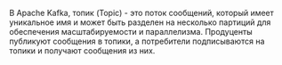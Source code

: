 В Apache Kafka, топик (Topic) - это поток сообщений, который имеет уникальное имя и может быть разделен на несколько партиций для обеспечения масштабируемости и параллелизма. Продуценты публикуют сообщения в топики, а потребители подписываются на топики и получают сообщения из них.